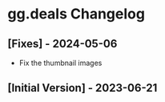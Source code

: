 # gg.deals Changelog

## [Fixes] - 2024-05-06

- Fix the thumbnail images

## [Initial Version] - 2023-06-21